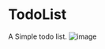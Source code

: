 # TodoList
A Simple todo list.
![image](https://user-images.githubusercontent.com/55485391/115232367-e6e43500-a116-11eb-854a-5097e4d8c5e7.png)
